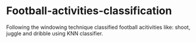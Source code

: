# Football-activities-classification

Following the windowing technique classified football acitivities like: shoot, juggle and dribble using KNN classifier.
